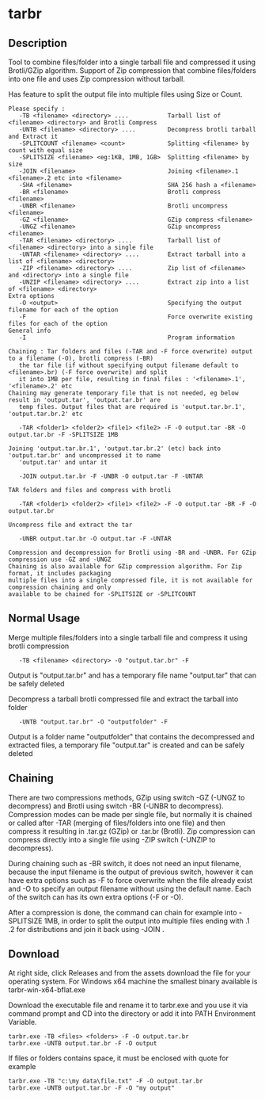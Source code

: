 # tarbr

## Description
Tool to combine files/folder into a single tarball file and compressed it using Brotli/GZip algorithm. Support of Zip compression that combine files/folders into one file and uses Zip compression without tarball.

Has feature to split the output file into multiple files using Size or Count.

```
Please specify :
   -TB <filename> <directory> ....           Tarball list of <filename> <directory> and Brotli Compress
   -UNTB <filename> <directory> ....         Decompress brotli tarball and Extract it
   -SPLITCOUNT <filename> <count>            Splitting <filename> by count with equal size
   -SPLITSIZE <filename> <eg:1KB, 1MB, 1GB>  Splitting <filename> by size
   -JOIN <filename>                          Joining <filename>.1 <filename>.2 etc into <filename>
   -SHA <filename>                           SHA 256 hash a <filename>
   -BR <filename>                            Brotli compress <filename>
   -UNBR <filename>                          Brotli uncompress <filename>
   -GZ <filename>                            GZip compress <filename>
   -UNGZ <filename>                          GZip uncompress <filename>
   -TAR <filename> <directory> ....          Tarball list of <filename> <directory> into a single file
   -UNTAR <filename> <directory> ....        Extract tarball into a list of <filename> <directory>
   -ZIP <filename> <directory> ....          Zip list of <filename> and <directory> into a single file
   -UNZIP <filename> <directory> ....        Extract zip into a list of <filename> <directory>
Extra options
   -O <output>                               Specifying the output filename for each of the option
   -F                                        Force overwrite existing files for each of the option
General info
   -I                                        Program information

Chaining : Tar folders and files (-TAR and -F force overwrite) output to a filename (-O), brotli compress (-BR)
   the tar file (if without specifying output filename default to <filename>.br) (-F force overwrite) and split
   it into 1MB per file, resulting in final files : '<filename>.1', '<filename>.2' etc
Chaining may generate temporary file that is not needed, eg below result in 'output.tar', 'output.tar.br' are
   temp files. Output files that are required is 'output.tar.br.1', 'output.tar.br.2' etc

   -TAR <folder1> <folder2> <file1> <file2> -F -O output.tar -BR -O output.tar.br -F -SPLITSIZE 1MB

Joining 'output.tar.br.1', 'output.tar.br.2' (etc) back into 'output.tar.br' and uncompressed it to name
   'output.tar' and untar it

   -JOIN output.tar.br -F -UNBR -O output.tar -F -UNTAR

TAR folders and files and compress with brotli

   -TAR <folder1> <folder2> <file1> <file2> -F -O output.tar -BR -F -O output.tar.br

Uncompress file and extract the tar

   -UNBR output.tar.br -O output.tar -F -UNTAR

Compression and decompression for Brotli using -BR and -UNBR. For GZip compression use -GZ and -UNGZ
Chaining is also available for GZip compression algorithm. For Zip format, it includes packaging
multiple files into a single compressed file, it is not available for compression chaining and only
available to be chained for -SPLITSIZE or -SPLITCOUNT
```

## Normal Usage
Merge multiple files/folders into a single tarball file and compress it using brotli compression

```
   -TB <filename> <directory> -O "output.tar.br" -F
```

Output is "output.tar.br" and has a temporary file name "output.tar" that can be safely deleted

Decompress a tarball brotli compressed file and extract the tarball into folder

```
   -UNTB "output.tar.br" -O "outputfolder" -F
```
Output is a folder name "outputfolder" that contains the decompressed and extracted files, a temporary file "output.tar" is created and can be safely deleted

## Chaining
There are two compressions methods, GZip using switch -GZ (-UNGZ to decompress) and Brotli using switch -BR (-UNBR to decompress). Compression modes can be made per single file, but normally it is chained or called after -TAR (merging of files/folders into one file) and then compress it resulting in .tar.gz (GZip) or .tar.br (Brotli). Zip compression can compress directly into a single file using -ZIP switch (-UNZIP to decompress).

During chaining such as -BR switch, it does not need an input filename, because the input filename is the output of previous switch, however it can have extra options such as -F to force overwrite when the file already exist and -O to specify an output filename without using the default name. Each of the switch can has its own extra options (-F or -O).

After a compression is done, the command can chain for example into -SPLITSIZE 1MB, in order to split the output into multiple files ending with <filename>.1 <filename>.2 for distributions and join it back using -JOIN <filename>.
   
## Download
At right side, click Releases and from the assets download the file for your operating system. For Windows x64 machine the smallest binary available is tarbr-win-x64-bflat.exe

Download the executable file and rename it to tarbr.exe and you use it via command prompt and CD into the directory or add it into PATH Environment Variable.
```
tarbr.exe -TB <files> <folders> -F -O output.tar.br
tarbr.exe -UNTB output.tar.br -F -O output
```
If files or folders contains space, it must be enclosed with quote for example 
```
tarbr.exe -TB "c:\my data\file.txt" -F -O output.tar.br
tarbr.exe -UNTB output.tar.br -F -O "my output"
```
